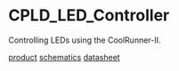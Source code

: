 # CPLD_LED_Controller

Controlling LEDs using the CoolRunner-II.

[product](https://store.digilentinc.com/cmod-c2-breadboardable-coolrunner-ii-cpld-module/)
[schematics](https://reference.digilentinc.com/_media/cmod:cmod:c-mod_c295_sch.pdf)
[datasheet](https://reference.digilentinc.com/_media/cmod:cmod:cmod_rm.pdf)
